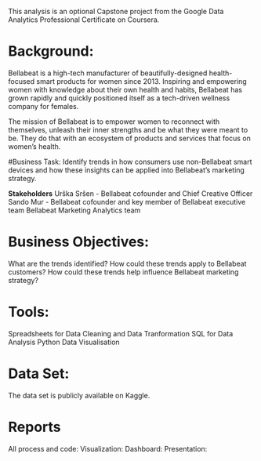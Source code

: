 


This analysis is an optional Capstone project from the Google Data Analytics Professional Certificate on Coursera.

# Background:
Bellabeat is a high-tech manufacturer of beautifully-designed health-focused smart products for women since 2013. Inspiring and empowering women with knowledge about their own health and habits, Bellabeat has grown rapidly and quickly positioned itself as a tech-driven wellness company for females.

The mission of Bellabeat is to empower women to reconnect with themselves, unleash their inner strengths and be what they were meant to be. They do that with an ecosystem of products and services that focus on women’s health. 

#Business Task:
Identify trends in how consumers use non-Bellabeat smart devices and how these insights can be applied into Bellabeat’s marketing strategy.

**Stakeholders**
Urška Sršen - Bellabeat cofounder and Chief Creative Officer
Sando Mur - Bellabeat cofounder and key member of Bellabeat executive team
Bellabeat Marketing Analytics team


# Business Objectives:
What are the trends identified?
How could these trends apply to Bellabeat customers?
How could these trends help influence Bellabeat marketing strategy?

# Tools:
Spreadsheets for Data Cleaning and Data Tranformation
SQL for Data Analysis
Python Data Visualisation 

# Data Set:
The data set is publicly available on Kaggle.

# Reports
All process and code: 
Visualization:
Dashboard:
Presentation:
